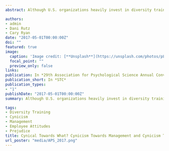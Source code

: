 ```yaml
---
abstract: Although U.S. organizations heavily invest in diversity training programs, little is known about factors that affect its effectiveness. We examined the role of organizational cynicism, that is, the belief that the management of an organization lacks integrity and cannot be trusted to provide truthful information (Dean, Brandes, & Dharwadkar, 1998). Preliminary work conducted in our lab has indicated that diversity training is less effective among individuals who are more cynical of management. In the present research, we further developed our measure of cynicism, distinguishing between cynicism towards management and cynicism towards diversity training. 

authors:
- admin
- Dani Rutz
- Cary Ryan
date: "2017-05-01T00:00:00Z"
doi: ""
featured: true
image:
  caption: 'Image credit: [**Unsplash**](https://unsplash.com/photos/pLCdAaMFLTE)'
  focal_point: ""
  preview_only: false
links:
publication: In *29th Association for Psychological Science Annual Convention*
publication_short: In *STC*
publication_types:
- "1"
publishDate: "2017-05-01T00:00:00Z"
summary: Although U.S. organizations heavily invest in diversity training programs, little is known about factors that affect its effectiveness. We examined the role of organizational cynicism, that is, the belief that the management of an organization lacks integrity and cannot be trusted to provide truthful information (Dean, Brandes, & Dharwadkar, 1998). Preliminary work conducted in our lab has indicated that diversity training is less effective among individuals who are more cynical of management. In the present research, we further developed our measure of cynicism, distinguishing between cynicism towards management and cynicism towards diversity training. 

tags:
- Diversity Training
- Cynicism
- Management
- Employee Attitudes
- Prejudice
title: Cynical Towards What? Cynicism Towards Management and Cynicism Towards Diversity Training Differentially Relate to Post-Diversity-Training Measures
url_poster: "media/APS_2017.png"
---
```


